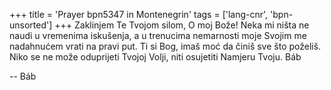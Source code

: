 +++
title = 'Prayer bpn5347 in Montenegrin'
tags = ['lang-cnr', 'bpn-unsorted']
+++
Zaklinjem Te Tvojom silom, O moj Bože! Neka mi ništa ne naudi u vremenima iskušenja, a u trenucima nemarnosti moje Svojim me nadahnućem vrati na pravi put. Ti si Bog, imaš moć da činiš sve što poželiš. Niko se ne može oduprijeti Tvojoj Volji, niti osujetiti Namjeru Tvoju. Báb

-- Báb

